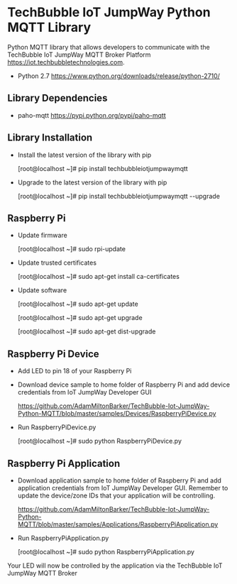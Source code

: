 TechBubble IoT JumpWay Python MQTT Library
============================================

Python MQTT library that allows developers to communicate with the TechBubble IoT JumpWay MQTT Broker
Platform <https://iot.techbubbletechnologies.com>.

-  Python 2.7 <https://www.python.org/downloads/release/python-2710/>

Library Dependencies
-------------------

-  paho-mqtt <https://pypi.python.org/pypi/paho-mqtt>

Library Installation
---------------------

- Install the latest version of the library with pip

    [root@localhost ~]# pip install techbubbleiotjumpwaymqtt

- Upgrade to the latest version of the library with pip

    [root@localhost ~]# pip install techbubbleiotjumpwaymqtt --upgrade

Raspberry Pi
------------

- Update firmware

    [root@localhost ~]# sudo rpi-update

- Update trusted certificates

    [root@localhost ~]# sudo apt-get install ca-certificates

- Update software

    [root@localhost ~]# sudo apt-get update
    
    [root@localhost ~]# sudo apt-get upgrade
    
    [root@localhost ~]# sudo apt-get dist-upgrade

Raspberry Pi Device 
--------------------

- Add LED to pin 18 of your Raspberry Pi

- Download device sample to home folder of Raspberry Pi and add device credentials from IoT JumpWay Developer GUI

    https://github.com/AdamMiltonBarker/TechBubble-Iot-JumpWay-Python-MQTT/blob/master/samples/Devices/RaspberryPiDevice.py

- Run RaspberryPiDevice.py

    [root@localhost ~]# sudo python RaspberryPiDevice.py

Raspberry Pi Application 
-------------------------

- Download application sample to home folder of Raspberry Pi and add application credentials from IoT JumpWay Developer GUI. Remember to update the device/zone IDs that your application will be controlling.

    https://github.com/AdamMiltonBarker/TechBubble-Iot-JumpWay-Python-MQTT/blob/master/samples/Applications/RaspberryPiApplication.py

- Run RaspberryPiApplication.py

    [root@localhost ~]# sudo python RaspberryPiApplication.py

Your LED will now be controlled by the application via the TechBubble IoT JumpWay MQTT Broker

